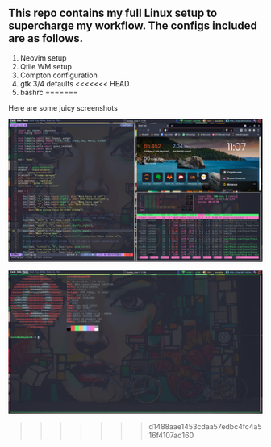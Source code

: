 This repo contains my full Linux setup to supercharge my workflow. The configs included are as follows.
--------------------------------------------------------------------------------------------------------------------------------

1. Neovim setup
2. Qtile WM setup
3. Compton configuration
4. gtk 3/4 defaults
<<<<<<< HEAD
5. bashrc
=======

Here are some juicy screenshots

![Screenshot 1](./screenshots/desktop.png "Screenshot 1")

![Screenshot 2](./screenshots/desktop2.png "Screenshot 2")
>>>>>>> d1488aae1453cdaa57edbc4fc4a516f4107ad160
